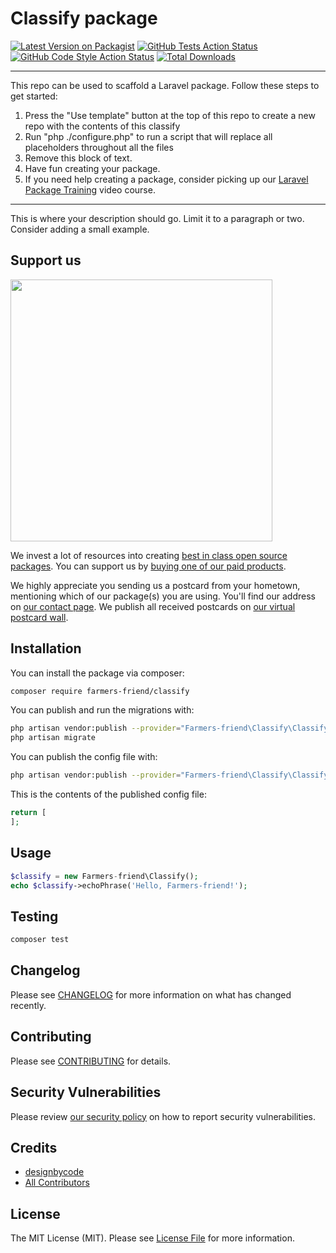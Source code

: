 # Classify package

[![Latest Version on Packagist](https://img.shields.io/packagist/v/farmers-friend/classify.svg?style=flat-square)](https://packagist.org/packages/farmers-friend/classify)
[![GitHub Tests Action Status](https://img.shields.io/github/workflow/status/farmers-friend/classify/run-tests?label=tests)](https://github.com/farmers-friend/classify/actions?query=workflow%3Arun-tests+branch%3Amain)
[![GitHub Code Style Action Status](https://img.shields.io/github/workflow/status/farmers-friend/classify/Check%20&%20fix%20styling?label=code%20style)](https://github.com/farmers-friend/classify/actions?query=workflow%3A"Check+%26+fix+styling"+branch%3Amain)
[![Total Downloads](https://img.shields.io/packagist/dt/farmers-friend/classify.svg?style=flat-square)](https://packagist.org/packages/farmers-friend/classify)

---
This repo can be used to scaffold a Laravel package. Follow these steps to get started:

1. Press the "Use template" button at the top of this repo to create a new repo with the contents of this classify
2. Run "php ./configure.php" to run a script that will replace all placeholders throughout all the files
3. Remove this block of text.
4. Have fun creating your package.
5. If you need help creating a package, consider picking up our <a href="https://laravelpackage.training">Laravel Package Training</a> video course.
---

This is where your description should go. Limit it to a paragraph or two. Consider adding a small example.

## Support us

[<img src="https://github-ads.s3.eu-central-1.amazonaws.com/classify.jpg?t=1" width="419px" />](https://spatie.be/github-ad-click/classify)

We invest a lot of resources into creating [best in class open source packages](https://spatie.be/open-source). You can support us by [buying one of our paid products](https://spatie.be/open-source/support-us).

We highly appreciate you sending us a postcard from your hometown, mentioning which of our package(s) you are using. You'll find our address on [our contact page](https://spatie.be/about-us). We publish all received postcards on [our virtual postcard wall](https://spatie.be/open-source/postcards).

## Installation

You can install the package via composer:

```bash
composer require farmers-friend/classify
```

You can publish and run the migrations with:

```bash
php artisan vendor:publish --provider="Farmers-friend\Classify\ClassifyServiceProvider" --tag="classify-migrations"
php artisan migrate
```

You can publish the config file with:
```bash
php artisan vendor:publish --provider="Farmers-friend\Classify\ClassifyServiceProvider" --tag="classify-config"
```

This is the contents of the published config file:

```php
return [
];
```

## Usage

```php
$classify = new Farmers-friend\Classify();
echo $classify->echoPhrase('Hello, Farmers-friend!');
```

## Testing

```bash
composer test
```

## Changelog

Please see [CHANGELOG](CHANGELOG.md) for more information on what has changed recently.

## Contributing

Please see [CONTRIBUTING](.github/CONTRIBUTING.md) for details.

## Security Vulnerabilities

Please review [our security policy](../../security/policy) on how to report security vulnerabilities.

## Credits

- [designbycode](https://github.com/farmers-friend)
- [All Contributors](../../contributors)

## License

The MIT License (MIT). Please see [License File](LICENSE.md) for more information.
